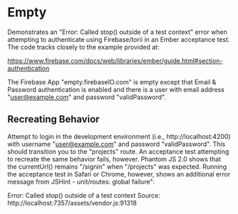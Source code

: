 # Empty

Demonstrates an "Error: Called stop() outside of a test context" error when
attempting to authenticate using Firebase/torii in an Ember acceptance test. The
code tracks closely to the example provided at:

https://www.firebase.com/docs/web/libraries/ember/guide.html#section-authentication

The Firebase App "empty.firebaseIO.com" is empty except that Email & Password
authentication is enabled and there is a user with email address
"user@example.com" and password "validPassword".

## Recreating Behavior

Attempt to login in the development environment (i.e., http://localhost:4200)
with username "user@example.com" and password "validPassword". This should
transition you to the "projects" route. An acceptance test attempting to
recreate the same behavior fails, however. Phantom JS 2.0 shows that
the currentUrl() remains "/signin" when "/projects" was expected. Running the
acceptance test in Safari or Chrome, however, shows an additional error message
from JSHint - unit/routes: global failure":

  Error: Called stop() outside of a test context
  Source: http://localhost:7357/assets/vendor.js:91318

